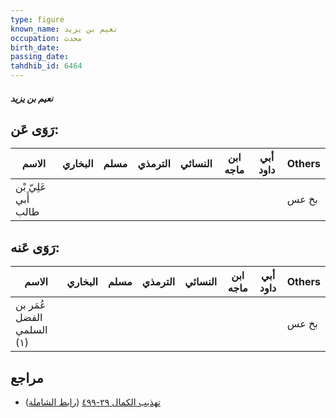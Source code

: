 ```yaml
---
type: figure
known_name: نعيم بن يزيد
occupation: محدث
birth_date:
passing_date:
tahdhib_id: 6464
---
```

##### نعيم بن يزيد

## رَوَى عَن:
| الاسم                | البخاري | مسلم | الترمذي | النسائي | ابن ماجه | أبي داود | Others |
| -------------------- | ------- | ---- | ------- | ------- | -------- | -------- | ------ |
| عَلِيّ بْن أَبي طالب |         |      |         |         |          |          | بخ عس  |
## رَوَى عَنه:
| الاسم                     | البخاري | مسلم | الترمذي | النسائي | ابن ماجه | أبي داود | Others |
| ------------------------- | ------- | ---- | ------- | ------- | -------- | -------- | ------ |
| عُمَر بن الفضل السلمي (١) |         |      |         |         |          |          | بخ عس  |
## مراجع
- [تهذيب الكمال ٢٩-٤٩٩](obsidian://open?vault=Tahdhib-al-Kamal&file=Figures/٦٤٦٤-نعيم%20بن%20يزيد) ([رابط الشاملة](https://shamela.ws/book/3722/16070))
